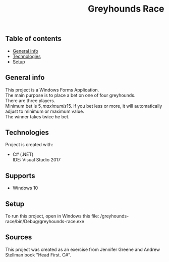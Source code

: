 <h1 align="right">Greyhounds Race</h1><br>

## Table of contents
* [General info](#general-info)
* [Technologies](#technologies)
* [Setup](#setup)

## General info
This project is a Windows Forms Application.  
The main purpose is to place a bet on one of four greyhounds.  
There are three players.  
Minimum bet is 5$, maximum is 15$. If you bet less or more, it will automatically adjust to minimum or maximum value.  
The winner takes twice he bet.
	
## Technologies
Project is created with:
* C# (.NET)  
IDE: Visual Studio 2017

## Supports
* Windows 10

## Setup
To run this project, open in Windows this file: /greyhounds-race/bin/Debug/greyhounds-race.exe

## Sources
This project was created as an exercise from Jennifer Greene and Andrew Stellman book "Head First. C#".
